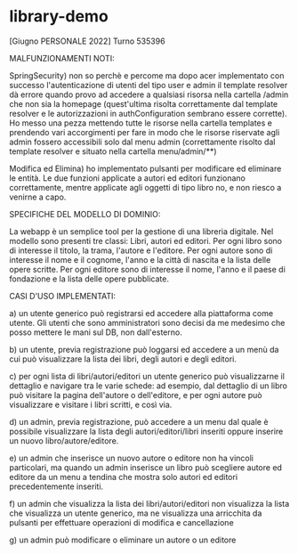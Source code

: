 # library-demo
[Giugno PERSONALE 2022] Turno 535396

MALFUNZIONAMENTI NOTI:

SpringSecurity) non so perchè e percome ma dopo acer implementato con successo l'autenticazione di utenti del tipo user e admin il template resolver dà errore quando provo ad accedere a qualsiasi risorsa nella cartella /admin che non sia la homepage (quest'ultima  risolta correttamente dal template resolver e le autorizzazioni in authConfiguration sembrano essere corrette).
Ho messo una pezza mettendo tutte le risorse nella cartella templates e prendendo vari accorgimenti per fare in modo che le risorse riservate agli admin fossero accessibili solo dal menu admin (correttamente risolto dal template resolver e situato nella cartella menu/admin/**)

Modifica ed Elimina) ho implementato pulsanti per modificare ed eliminare le entità. Le due funzioni applicate a autori ed editori funzionano correttamente, mentre applicate agli oggetti di tipo libro no, e non riesco a venirne a capo.

SPECIFICHE DEL MODELLO DI DOMINIO:

La webapp è un semplice tool per la gestione di una libreria digitale. Nel modello sono presenti tre classi: Libri, autori ed editori. 
Per ogni libro sono di interesse il titolo, la trama, l'autore e l'editore.
Per ogni autore sono di interesse il nome e il cognome, l'anno e la città di nascita e la lista delle opere scritte.
Per ogni editore sono di interesse il nome, l'anno e il paese di fondazione e la lista delle opere pubblicate.

CASI D'USO IMPLEMENTATI:

a) un utente generico può registrarsi ed accedere alla piattaforma come utente. Gli utenti che sono amministratori sono decisi da me medesimo che posso mettere le mani sul DB, non dall'esterno.

b) un utente, previa registrazione può loggarsi ed accedere a un menù da cui può visualizzare la lista dei libri, degli autori e degli editori.

c) per ogni lista di libri/autori/editori un utente generico può visualizzarne il dettaglio e navigare tra le varie schede: ad esempio, dal dettaglio di un libro può visitare la pagina dell'autore o dell'editore, e per ogni autore può visualizzare e visitare i libri scritti, e così via.

d) un admin, previa registrazione, può accedere a un menu dal quale è possibile visualizzare la lista degli autori/editori/libri inseriti oppure inserire un  nuovo libro/autore/editore.

e) un admin che inserisce un nuovo autore o editore non ha vincoli particolari, ma quando un admin inserisce un libro può scegliere autore ed editore da un menu a tendina che mostra solo autori ed editori precedentemente inseriti.

f) un admin che visualizza la lista dei libri/autori/editori non visualizza la lista che visualizza un utente generico, ma ne visualizza una arricchita da pulsanti per effettuare operazioni di modifica e cancellazione

g) un admin può modificare o eliminare un autore o un editore

